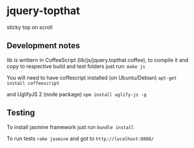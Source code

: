 jquery-topthat
==============

sticky top on scroll

Development notes
----------------------------


lib is writtern in CoffeeScript (lib/js/jquery.topthat.coffee), to compile it and copy to respective build and test folders just run:
``` make js ```

You will need to have coffescript installed
(on Ubuntu/Debian)
``` apt-get install coffeescript ```

and UglifyJS 2 (node package)
``` npm install uglify-js -g ```


Testing
----------

To install jasmine framework just run ``` bundle install ```

To run tests ``` rake jasmine ``` and got to ``` http://localhost:8888/ ``` 
